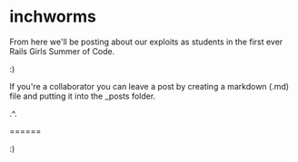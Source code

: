 inchworms
========

From here we'll be posting about our exploits as students in the first ever Rails Girls Summer of Code.

:)

If you're a collaborator you can leave a post by creating a markdown (.md) file and putting it into the _posts folder.

.^.



======

:)
